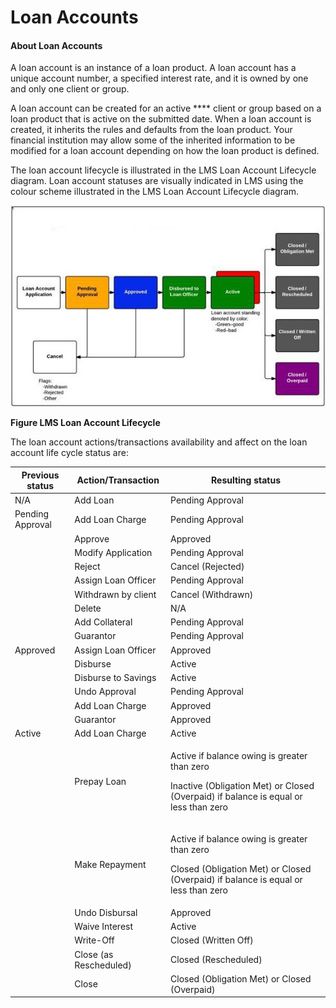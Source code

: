 # Loan Accounts

#### About Loan Accounts <a href="#loanaccounts-aboutloanaccounts" id="loanaccounts-aboutloanaccounts"></a>

A loan account is an instance of a loan product. A loan account has a unique account number, a specified interest rate, and it is owned by one and only one client or group.&#x20;

A loan account can be created for an active **** client or group based on a loan product that is active on the submitted date. When a loan account is created, it inherits the rules and defaults from the loan product. Your financial institution may allow some of the inherited information to be modified for a loan account depending on how the loan product is defined.



The loan account lifecycle is illustrated in the LMS Loan Account Lifecycle diagram. Loan account statuses are visually indicated in LMS using the colour scheme illustrated in the LMS Loan Account Lifecycle diagram.

![](<../../.gitbook/assets/loan life cycle.png>)

**Figure LMS Loan Account Lifecycle**

The loan account actions/transactions availability and affect on the loan account life cycle status are:&#x20;

| Previous status  | Action/Transaction     | Resulting status                                                                                                                               |
| ---------------- | ---------------------- | ---------------------------------------------------------------------------------------------------------------------------------------------- |
| N/A              | Add Loan               | Pending Approval                                                                                                                               |
| Pending Approval | Add Loan Charge        | Pending Approval                                                                                                                               |
|                  | Approve                | Approved                                                                                                                                       |
|                  | Modify Application     | Pending Approval                                                                                                                               |
|                  | Reject                 | Cancel (Rejected)                                                                                                                              |
|                  | Assign Loan Officer    | Pending Approval                                                                                                                               |
|                  | Withdrawn by client    | Cancel (Withdrawn)                                                                                                                             |
|                  | Delete                 | N/A                                                                                                                                            |
|                  | Add Collateral         | Pending Approval                                                                                                                               |
|                  | Guarantor              | Pending Approval                                                                                                                               |
| Approved         | Assign Loan Officer    | Approved                                                                                                                                       |
|                  | Disburse               | Active                                                                                                                                         |
|                  | Disburse to Savings    | Active                                                                                                                                         |
|                  | Undo Approval          | Pending Approval                                                                                                                               |
|                  | Add Loan Charge        | Approved                                                                                                                                       |
|                  | Guarantor              | Approved                                                                                                                                       |
| Active           | Add Loan Charge        | Active                                                                                                                                         |
|                  | Prepay Loan            | <p>Active if balance owing is greater than zero</p><p>Inactive (Obligation Met) or Closed (Overpaid) if balance is equal or less than zero</p> |
|                  | Make Repayment         | <p>Active if balance owing is greater than zero</p><p>Closed (Obligation Met) or Closed (Overpaid) if balance is equal or less than zero</p>   |
|                  | Undo Disbursal         | Approved                                                                                                                                       |
|                  | Waive Interest         | Active                                                                                                                                         |
|                  | Write-Off              | Closed (Written Off)                                                                                                                           |
|                  | Close (as Rescheduled) | Closed (Rescheduled)                                                                                                                           |
|                  | Close                  | Closed (Obligation Met) or Closed (Overpaid)                                                                                                   |

